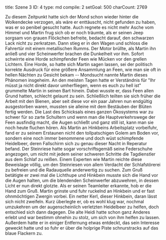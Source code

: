 title:          Szene 3
ID:             4
type:           md
compile:        2
setGoal:        500
charCount:      2769


Zu diesem Zeitpunkt hatte sich der Mond schon wieder hinter die Wolkendecke verzogen, als wäre er enttäuscht, nicht gefunden zu haben, was er so penibel gesucht hatte. Auch regnete es nicht mehr Asche vom Himmel und Martin frug sich ob er noch träumte, als er seinen Jeep sorgsam von grauen Flöckchen befreite, bedacht darauf, den schwarzen Lack nicht zu zerkratzen. Dann stieg er in den Wagen und schloss die Fahrertür mit einem metallischen Rumms. Der Motor brüllte, als Martin ihn anließ und vier Scheinwerfer brachen die Dunkelheit vor ihm. Sofort schwirrte eine Horde schimpfender Feen wie Mücken vor den grellen Lichtern. Eine Horde, so hatte sich Martin sagen lassen, sei der politisch korrekte Ausdruck für eine größere Ansammlung an Feen, wie man sie oft in hellen Nächten zu Gesicht bekam -- Mondsucht nannte Martin dieses Phänomen insgeheim. An den meisten Tagen hatte er Verständnis für  "Ihr müsst ja nicht direkt davor umherfliegen, wenn es euch zu hell ist" grummelte Martin in seinen Bart hinein.
Dabei wusste er, dass Feen allen Grund hatten, schlecht gelaunt zu sein. Schließlich teilten sie sich früher die Arbeit mit den Bienen, aber seit diese vor ein paar Jahren nun endgültig ausgestorben waren, mussten sie alleine mit dem Bestäuben der Blüten fertig werden. Die Last des Schicksals eines ganzen Ökosystems war zu schwer für so zarte Schultern und wenn man die Hauptverkehrswege der Feen ausfindig macht, die Augen schließt und ganz still ist, kann man sie noch heute fluchen hören.
Als Martin an Hinkbeins Arbeitsplatz vorbeifuhr, fand er zu seinem Erstaunen nicht den tollpatschigen Golem am Boden vor, sondern eine noch immer benommene und doch wüst schimpfende Heidelbeer, deren Fallschirm sich zu genau dieser Nacht in Reperatur befand. Der Steinriese hatte sogar vorschriftsgemäß seine Federschuhe angezogen, um nicht mit jedem seiner schweren Schritte die Tagdienstler aus dem Schlaf zu reißen.
Einem Experten wie Martin reichte diese Beweislage völlig, um den Steinriesen von allem Verdacht der Schlafstörerei zu befreien und die Radauquelle anderwertig zu suchen. Zum Gruß betätigte er zwei mal die Lichthupe und Hinkbein musste sich die Hand vor die Augen halten, um die blendenden Scheinwerfer abzuwehren, in dessen Licht er nun direkt glotzte. Als er seinen Teamleiter erkannte, hob er die Hand zum Gruß.
Martin grinste und fuhr ruckelnd an Hinkbein und er fast ohnmöchtigen Zwergin vorbei. Ein netter Kerl, dieser Hinkbein, daran lässt sich nicht zweifeln. Kurz überlegte er, ob es wohl klug war, nochmal umzukehren um der augenscheinlich verletzten Heidelbeer zu helfen, doch entschied sich dann dagegen. Die alte Heidi hatte schon ganz Anderes erlebt und war bestimm ohnehin zu stolz, um sich von ihm helfen zu lassen. Außerdem hatte er in einiger Entfernung etwas entdeckt, das sein Interesse geweckt hatte und so fuhr er über die holprige Piste schnurstracks auf das blaue Flackern zu.